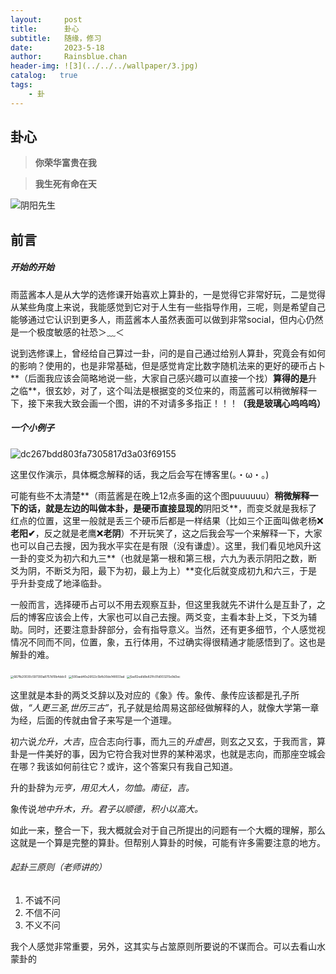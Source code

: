 ```yaml
---
layout:     post
title:      卦心
subtitle:   随缘，修习
date:       2023-5-18
author:     Rainsblue.chan
header-img: ![3](../../../wallpaper/3.jpg)
catalog:   true
tags:
    - 卦
---
```

## 卦心
> **你荣华富贵在我**

> **我生死有命在天**

![阴阳先生](https://cdn.jsdelivr.net/gh/rainsbluechan/blogimage@main/img/%E9%98%B4%E9%98%B3%E5%85%88%E7%94%9F.jpg)

## 前言

##### 开始的开始

雨蓝酱本人是从大学的选修课开始喜欢上算卦的，一是觉得它非常好玩，二是觉得从某些角度上来说，我能感觉到它对于人生有一些指导作用，三呢，则是希望自己能够通过它认识到更多人，雨蓝酱本人虽然表面可以做到非常social，但内心仍然是一个极度敏感的社恐＞﹏＜

说到选修课上，曾经给自己算过一卦，问的是自己通过给别人算卦，究竟会有如何的影响？使用的，也是非常基础，但是感觉肯定比数字随机法来的更好的硬币占卜**（后面我应该会简略地说一些，大家自己感兴趣可以直接一个找）**算得的是**升之临**，很玄妙，对了，这个叫法是根据变的爻位来的，雨蓝酱可以稍微解释一下，接下来我大致会画一个图，讲的不对请多多指正！！！**（我是玻璃心呜呜呜）**

##### 一个小例子

![dc267bdd803fa7305817d3a03f69155](https://cdn.jsdelivr.net/gh/rainsbluechan/blogimage@main/img/dc267bdd803fa7305817d3a03f69155.jpg)

这里仅作演示，具体概念解释的话，我之后会写在博客里(。・ω・。)

可能有些不太清楚**（雨蓝酱是在晚上12点多画的这个图puuuuuu）**稍微解释一下的话，就是左边的叫做本卦，是硬币直接显现的**阴阳爻**，而变爻就是我标了红点的位置，这里一般就是丢三个硬币后都是一样结果（比如三个正面叫做老杨❌**老阳✔**，反之就是老鹰❌**老阴**）不开玩笑了，这之后我会写一个来解释一下，大家也可以自己去搜，因为我水平实在是有限（没有谦虚）。这里，我们看见地风升这一卦的变爻为初六和九三**（也就是第一根和第三根，六九为表示阴阳之数，断爻为阴，不断爻为阳，最下为初，最上为上）**变化后就变成初九和六三，于是乎升卦变成了地泽临卦。

一般而言，选择硬币占可以不用去观察互卦，但这里我就先不讲什么是互卦了，之后的博客应该会上传，大家也可以自己去搜。两爻变，主看本卦上爻，下爻为辅助。同时，还要注意卦辞部分，会有指导意义。当然，还有更多细节，个人感觉视情况不同而不同，位置，象，五行体用，不过确实得很精通才能感悟到了。这也是解卦的难。

<img src="https://cdn.jsdelivr.net/gh/rainsbluechan/blogimage@main/img/667fb20030c597393a8757d10b4ddc0.jpg" alt="667fb20030c597393a8757d10b4ddc0" style="zoom: 33%;" />

<img src="https://cdn.jsdelivr.net/gh/rainsbluechan/blogimage@main/img/500aed40e26f22c5bfb30de148933ad.jpg" alt="500aed40e26f22c5bfb30de148933ad" style="zoom:33%;" />

<img src="https://cdn.jsdelivr.net/gh/rainsbluechan/blogimage@main/img/5ad12ea1d9e821fc01d003215e9d3ec.jpg" alt="5ad12ea1d9e821fc01d003215e9d3ec" style="zoom:33%;" />

这里就是本卦的两爻爻辞以及对应的《象》传。象传、彖传应该都是孔子所做，*“人更三圣,世历三古”*，孔子就是给周易这部经做解释的人，就像大学第一章为经，后面的传就由曾子来写是一个道理。

初六说*允升，大吉*，应合志向行事，而九三的*升虚邑*，则玄之又玄，于我而言，算卦是一件美好的事，因为它符合我对世界的某种渴求，也就是志向，而那座空城会在哪？我该如何前往它？或许，这个答案只有我自己知道。

升的卦辞为*元亨，用见大人，勿恤。南征，吉。*

象传说*地中升木，升。君子以顺德，积小以高大。*

如此一来，整合一下，我大概就会对于自己所提出的问题有一个大概的理解，那么这就是一个算是完整的算卦。但帮别人算卦的时候，可能有许多需要注意的地方。

###### 起卦三原则（老师讲的）

1. 不诚不问
2. 不信不问
3. 不义不问

我个人感觉非常重要，另外，这其实与占筮原则所要说的不谋而合。可以去看山水蒙卦的









